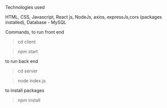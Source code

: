 Technologies used

  HTML, 
  CSS, 
  Javascript, 
  React js, 
  NodeJs, 
  axios, expressJs,cors (packages installed), 
  Database - MySQL


Commands,
to run front end

  >cd client
  
  >npm start

to run back end

  >cd server 
  
  >node index.js

to install packages

  >npm install <package name>
